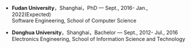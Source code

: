 * **Fudan University**，Shanghai，PhD — Sept., 2016- Jan., 2022(Expected)<br>Software Engineering, School of Computer Science

* **Donghua University**，Shanghai，Bachelor — Sept., 2012- Jul., 2016<br>Electronics Engineering, School of Information Science and Technology

